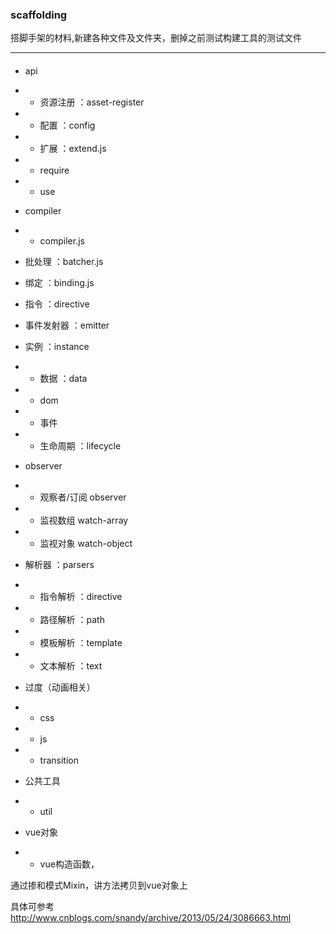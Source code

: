 ### scaffolding
搭脚手架的材料,新建各种文件及文件夹，删掉之前测试构建工具的测试文件

---
####

- api
- - 资源注册 ：asset-register
- - 配置 ：config
- - 扩展 ：extend.js
- - require
- - use

- compiler
- - compiler.js

- 批处理 ：batcher.js
- 绑定 ：binding.js
- 指令 ：directive
- 事件发射器 ：emitter

- 实例 ：instance
- - 数据 ：data
- - dom
- - 事件
- - 生命周期 ：lifecycle

- observer
- - 观察者/订阅 observer
- - 监视数组 watch-array
- - 监视对象 watch-object
- 解析器 ：parsers
- - 指令解析 ：directive
- - 路径解析 ：path
- - 模板解析 ：template
- - 文本解析 ：text

- 过度（动画相关）
- - css
- - js
- - transition

- 公共工具
- - util

- vue对象
- - vue构造函数，

通过掺和模式Mixin，讲方法拷贝到vue对象上

具体可参考
http://www.cnblogs.com/snandy/archive/2013/05/24/3086663.html
